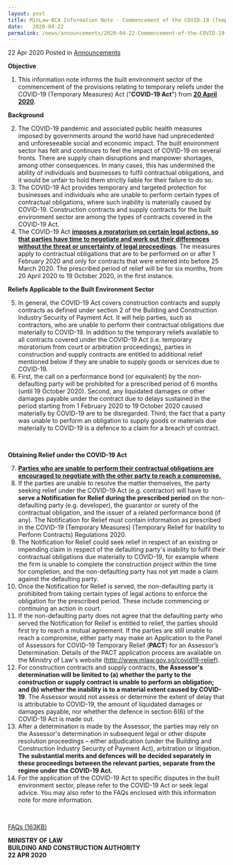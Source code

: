 ```yaml
---
layout: post
title: MinLaw-BCA Information Note - Commencement of the COVID-19 (Temporary Measures) Act 2020 - Provisions relating to Temporary Reliefs
date:   2020-04-22
permalink: /news/announcements/2020-04-22-Commencement-of-the-COVID-19-Temporary-Measures-Act-2020-Provisions-relating-to-Temporary-Reliefs
---
```


22 Apr 2020 Posted in [Announcements](/news/announcements)

<b>Objective</b>

<ol start="1">
<li> This information note informs the built environment sector of the commencement of the provisions relating to temporary reliefs under the COVID-19 (Temporary Measures) Act ("<b>COVID-19 Act</b>") from <b><u>20 April 2020</u></b>.</li>
</ol>
  
<b>Background</b>

<ol start="2">
<li> The COVID-19 pandemic and associated public health measures imposed by governments around the world have had unprecedented and unforeseeable social and economic impact. The built environment sector has felt and continues to feel the impact of COVID-19 on several fronts. There are supply chain disruptions and manpower shortages, among other consequences. In many cases, this has undermined the ability of individuals and businesses to fulfil contractual obligations, and it would be unfair to hold them strictly liable for their failure to do so.</li>

<li> The COVID-19 Act provides temporary and targeted protection for businesses and individuals who are unable to perform certain types of contractual obligations, where such inability is materially caused by COVID-19. Construction contracts and supply contracts for the built environment sector are among the types of contracts covered in the COVID-19 Act.</li>

<li> The COVID-19 Act <b><u>imposes a moratorium on certain legal actions, so that parties have time to negotiate and work out their differences without the threat or uncertainty of legal proceedings</u></b>. The measures apply to contractual obligations that are to be performed on or after 1 February 2020 and only for contracts that were entered into before 25 March 2020. The prescribed period of relief will be for six months, from 20 April 2020 to 19 October 2020, in the first instance.</li>
</ol>
  
<b>Reliefs Applicable to the Built Environment Sector</b>

<ol start="5">
<li> In general, the COVID-19 Act covers construction contracts and supply contracts as defined under section 2 of the Building and Construction Industry Security of Payment Act. It will help parties, such as contractors, who are unable to perform their contractual obligations due materially to COVID-19. In addition to the temporary reliefs available to all contracts covered under the COVID-19 Act (i.e. temporary moratorium from court or arbitration proceedings), parties in construction and supply contracts are entitled to additional relief mentioned below if they are unable to supply goods or services due to COVID-19.</li>

<li> First, the call on a performance bond (or equivalent) by the non-defaulting party will be prohibited for a prescribed period of 6 months (until 19 October 2020). Second, any liquidated damages or other damages payable under the contract due to delays sustained in the period starting from 1 February 2020 to 19 October 2020 caused materially by COVID-19 are to be disregarded. Third, the fact that a party was unable to perform an obligation to supply goods or materials due materially to COVID-19 is a defence to a claim for a breach of contract.</li>
</ol>
<br>

<b>Obtaining Relief under the COVID-19 Act</b>

<ol start="7">
<li> <b><u>Parties who are unable to perform their contractual obligations are encouraged to negotiate with the other party to reach a compromise.</u></b></li>

<li> If the parties are unable to resolve the matter themselves, the party seeking relief under the COVID-19 Act (e.g. contractor) will have to <b>serve a Notification for Relief during the prescribed period</b> on the non-defaulting party (e.g. developer), the guarantor or surety of the contractual obligation, and the issuer of a related performance bond (if any). The Notification for Relief must contain information as prescribed in the COVID-19 (Temporary Measures) (Temporary Relief for Inability to Perform Contracts) Regulations 2020.</li>

<li> The Notification for Relief could seek relief in respect of an existing or impending claim in respect of the defaulting party's inability to fulfil their contractual obligations due materially to COVID-19, for example where the firm is unable to complete the construction project within the time for completion, and the non-defaulting party has not yet made a claim against the defaulting party.</li>

<li> Once the Notification for Relief is served, the non-defaulting party is prohibited from taking certain types of legal actions to enforce the obligation for the prescribed period. These include commencing or continuing an action in court.</li>

<li> If the non-defaulting party does not agree that the defaulting party who served the Notification for Relief is entitled to relief, the parties should first try to reach a mutual agreement. If the parties are still unable to reach a compromise, either party may make an Application to the Panel of Assessors for COVID-19 Temporary Relief (<b>PACT</b>) for an Assessor’s Determination. Details of the PACT application process are available on the Ministry of Law's website (<a href="http://www.mlaw.gov.sg/covid19-relief">http://www.mlaw.gov.sg/covid19-relief</a>).</li>

<li> For construction contracts and supply contracts, <b>the Assessor's determination will be limited to (a) whether the party to the construction or supply contract is unable to perform an obligation; and (b) whether the inability is to a material extent caused by COVID-19</b>. The Assessor would not assess or determine the extent of delay that is attributable to COVID-19, the amount of liquidated damages or damages payable, nor whether the defence in section 6(6) of the COVID-19 Act is made out.</li>

<li> After a determination is made by the Assessor, the parties may rely on the Assessor's determination in subsequent legal or other dispute resolution proceedings – either adjudication (under the Building and Construction Industry Security of Payment Act), arbitration or litigation. <b>The substantial merits and defences will be decided separately in these proceedings between the relevant parties, separate from the regime under the COVID-19 Act.</b></li>

<li> For the application of the COVID-19 Act to specific disputes in the built environment sector, please refer to the COVID-19 Act or seek legal advice. You may also refer to the FAQs enclosed with this information note for more information.</li>
</ol>
<br>

[FAQs (163KB)](/files/news/announcements/2020/01/MinLaw-BCA_InfoNote_FAQs.pdf)


<b>MINISTRY OF LAW</b>
<br>
<b>BUILDING AND CONSTRUCTION AUTHORITY</b>
<br>
<b>22 APR 2020</b>

